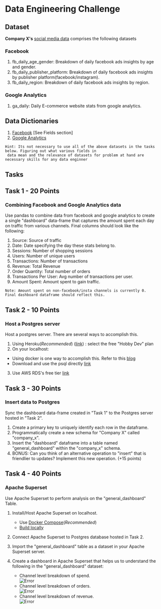 # Data Engineering Challenge

## Dataset
**Company X's** [social media data](https://drive.google.com/drive/folders/1P8GOk0DGW_JTjCPeM9P8LOnCLIXh7oGl?usp=sharing) comprises the following datasets

### Facebook
1. fb_daily_age_gender: Breakdown of daily facebook ads insights by age and gender.
2. fb_daily_publisher_platform: Breakdown of daily facebook ads insights by publisher platform(facebook/instagram).
3. fb_daily_region: Breakdown of daily facebook ads insights by region.

### Google Analytics
1. ga_daily: Daily E-commerce website stats from google analytics.

## Data Dictionaries
1. [Facebook](https://developers.facebook.com/docs/marketing-api/insights/parameters/v13.0) [See Fields section]
2. [Google Analytics](https://ga-dev-tools.web.app/dimensions-metrics-explorer/)

```
Hint: Its not necessary to use all of the above datasets in the tasks below. Figuring out what various fields in
 data mean and the relevance of datasets for problem at hand are necessary skills for any data enginner
  ```

## Tasks

## Task 1 - 20 Points
### Combining Facebook and Google Analytics data
Use pandas to combine data from facebook and google analytics to create a single "dashboard" data-frame that captures the
 amount spent each day on traffic from various channels. Final columns should look like the following:

1. Source: Source of traffic
2. Date: Date specifying the day these stats belong to. 
3. Sessions: Number of shopping sessions
4. Users: Number of unique users
5. Transactions: Number of transactions
6. Revenue: Total Revenue 
7. Order Quantity: Total number of orders
8. Transactions Per User: Avg number of transactions per user.
9. Amount Spent: Amount spent to gain traffic.
  
```Note: Amount spent on non-facebook/insta channels is currently 0. Final dashboard dataframe should reflect this.```

## Task 2 - 10 Points
### Host a Postgres server
Host a postgres server. There are several ways to accomplish this.
1. Using Heroku(*Recommended*) ([link](https://www.heroku.com/postgres)) : select the free "Hobby Dev" plan
2. On your localhost:
  - Using docker is one way to accomplish this. Refer to this [blog](https://towardsdatascience.com/how-to-run-postgresql-using-docker-15bf87b452d4)
  - Download and use the psql directly [link](https://www.postgresqltutorial.com/postgresql-getting-started/)
3. Use AWS RDS's free tier [link](https://aws.amazon.com/rds/free/)

## Task 3 - 30 Points
### Insert data to Postgres 
Sync the dashboard data-frame created in "Task 1" to the Postgres server hosted in "Task 2".
1. Create a primary key to uniquely identify each row in the dataframe.
2. Programmatically create a new schema for "Company X" called "company_x".
3. Insert the "dashboard" dataframe into a table named "general_dashboard" within the "company_x" schema.
4. BONUS: Can you think of an alternative operation to "insert" that is friendlier to updates? Implement this new operation. (+15 points) 

## Task 4 - 40 Points
### Apache Superset
Use Apache Superset to perform analysis on the "general_dashboard" Table.
1. Install/Host Apache Superset on localhost.
    - Use [Docker Compose](https://superset.apache.org/docs/installation/installing-superset-using-docker-compose/)(*Recommended*)
    - [Build locally](https://superset.apache.org/docs/installation/installing-superset-from-scratch)
    
2. Connect Apache Superset to Postgres database hosted in Task 2.
3. Import the "general_dashboard" table as a dataset in your Apache Superset server.
4. Create a dashboard in Apache Superset that helps us to understand the following in the "general_dashboard" dataset:
    - Channel level breakdown of spend.<br>
    ![Error](res/channel_spend.jpg)<br>
    - Channel level breakdown of orders.<br>
    ![Error](res/channel_orders.jpg)<br>
    - Channel level breakdown of revenue.<br>
    ![Error](res/channel_revenue.jpg)
 



 
